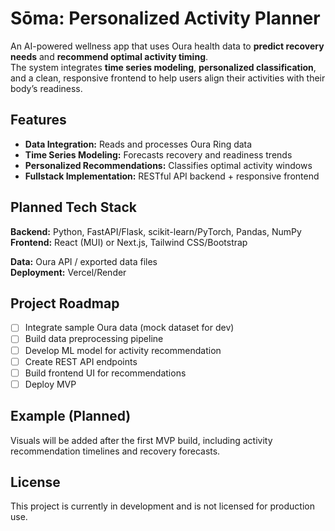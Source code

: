 # Sōma: Personalized Activity Planner

An AI-powered wellness app that uses Oura health data to **predict recovery needs** and **recommend optimal activity timing**.  
The system integrates **time series modeling**, **personalized classification**, and a clean, responsive frontend to help users align their activities with their body’s readiness.

## Features
- **Data Integration:** Reads and processes Oura Ring data
- **Time Series Modeling:** Forecasts recovery and readiness trends
- **Personalized Recommendations:** Classifies optimal activity windows
- **Fullstack Implementation:** RESTful API backend + responsive frontend

## Planned Tech Stack
**Backend:** Python, FastAPI/Flask, scikit-learn/PyTorch, Pandas, NumPy  
**Frontend:** React (MUI) or Next.js, Tailwind CSS/Bootstrap

**Data:** Oura API / exported data files  
**Deployment:** Vercel/Render

## Project Roadmap
- [ ] Integrate sample Oura data (mock dataset for dev)  
- [ ] Build data preprocessing pipeline  
- [ ] Develop ML model for activity recommendation  
- [ ] Create REST API endpoints  
- [ ] Build frontend UI for recommendations  
- [ ] Deploy MVP  

## Example (Planned)
Visuals will be added after the first MVP build, including activity recommendation timelines and recovery forecasts.

## License
This project is currently in development and is not licensed for production use.
